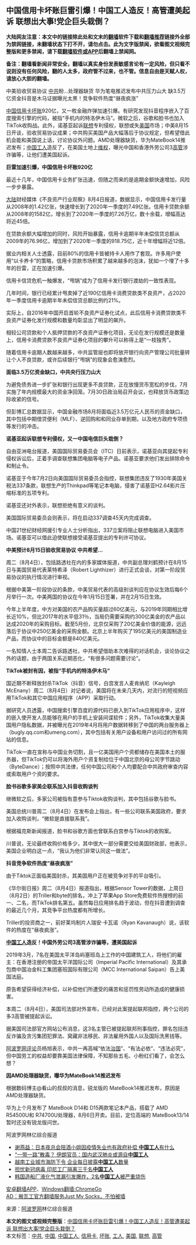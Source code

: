  <h2>中国信用卡坏账巨雷引爆！中国工人造反！高管遭美起诉 联想出大事!党企巨头栽倒？</h2> <p class="notice"><b>大陆网友注意：本文中的链接除此处和文末的<a href="https://github.com/bannedbook/fanqiang" >翻墙</a>软件下载和<a href="https://github.com/killgcd/justmysocks/blob/master/README.md">翻墙推荐</a>链接外全部为禁网链接，未翻墙状态下打不开，请勿点击。此为文字版禁闻，欲看图文视频完整版和更多禁闻，请下载<a href="https://github.com/bannedbook/fanqiang">翻墙软件或APP</a>后翻墙上禁闻网。</p><p>备注：翻墙看新闻非常安全，翻墙以真实身份发表敏感言论有一定风险，但只看不说则没有任何风险，翻的人太多，政府管不过来，也不管。信息自由是天赋人权，请放心大胆的翻墙。</b></p>  <div class="entry"> <p id="summary">中美验收贸易协议 <a href="https://www.bannedbook.org/bnews/tag/%e4%b8%ad%e5%85%b1/" class="st_tag internal_tag" rel="tag" title="标签 中共 下的日志">中共</a>盼&#8230;处理器缺货 华为笔电推迟发布中共压力山大 缺3.5万亿资金抖音是木马证据曝光太黑！竞争软件热度“昼夜疯涨”</p> <p><span class='wp_keywordlink_affiliate'><a href="https://www.bannedbook.org/" title="中国" target="_blank">中国</a></span><a href="https://www.bannedbook.org/bnews/tag/%E4%BF%A1%E7%94%A8%E5%8D%A1/" class="st_tag internal_tag" rel="tag" title="标签 信用卡 下的日志">信用卡</a><a href="https://www.bannedbook.org/bnews/tag/%E5%9D%8F%E8%B4%A6/" class="st_tag internal_tag" rel="tag" title="标签 坏账 下的日志">坏账</a>920亿，又一枚金融炸弹加速引爆。有研究发现抖音程序嵌入了百度搜索引擎的代码，被指“手机内的特洛伊木马”。微软之后，谷歌和脸书也加入TikTok收购战。此外，诺基亚起诉<a href="https://www.bannedbook.org/bnews/tag/%E8%81%94%E6%83%B3/" class="st_tag internal_tag" rel="tag" title="标签 联想 下的日志">联想</a>专利侵权，联想或失<a href="https://www.bannedbook.org/bnews/tag/%e7%be%8e%e5%9b%bd/" class="st_tag internal_tag" rel="tag" title="标签 美国 下的日志">美国</a>市场；中美8月15日开谈，验收贸易协议成果；中共购买美国产品大幅落后于协议规定，但希望借此机会能和美国说上话，讨论协议外问题。AMD处理器缺货，华为MateBook14推迟发布；<a href="https://www.bannedbook.org/bnews/tag/%E4%B8%AD%E5%9B%BD/" class="st_tag internal_tag" rel="tag" title="标签 中国 下的日志">中国</a><a href="https://www.bannedbook.org/bnews/tag/%E5%B7%A5%E4%BA%BA/" class="st_tag internal_tag" rel="tag" title="标签 工人 下的日志">工人</a>造反了，在美国土地上<span class='wp_keywordlink_affiliate'><a href="https://www.bannedbook.org/bnews/weiquan/" title="维权" target="_blank">维权</a></span>，曝光中国和香港外劳公司3<a href="https://www.bannedbook.org/bnews/tag/%E9%AB%98%E7%AE%A1/" class="st_tag internal_tag" rel="tag" title="标签 高管 下的日志">高管</a>涉诈骗等，让他们遭美国起诉。</p> <p><strong>巨雷加速引爆，中国信用卡坏账920亿</strong></p> <p>最近十几年，中国信用卡业务扩张迅速，但随之而来的是逾期金额快速增加，风险一步步暴露。</p> <p><span class='wp_keywordlink_affiliate'><a href="https://www.bannedbook.org/" title="大陆" target="_blank">大陆</a></span>财经媒体《不良资产行业观察》8月4日报道，数据显示，中国信用卡发行量从2008年的1.42亿张，快速增长到了2020年一季度的7.49亿张。信用卡贷款余额从2008年的1582亿，增长到了2020年一季度的7.26万亿，数十余载，增幅高达将近45倍。</p> <p>在贷款余额大幅增加的同时，风险开始暴露，信用卡逾期半年未偿信贷总额从2009年的76.96亿，增加到了2020年一季度的918.75亿，近十年增幅将近12倍。</p> <p>据业内相关人士透露，目前80%的信用卡皆被持卡人用作了套现。许多用户使用“以卡养卡”的策略，信用卡贷款市场积累了越来越多的泡沫，犹如一个埋了十多年的巨雷，正在加速引爆。</p> <p>信用卡信贷危机一触爆发，“甩锅”成为了信用卡发行银行渡劫的一致性表现。</p> <p>几年时间，银行已经累计甩卖掉了近190亿信用卡消费贷款类不良资产，占2020年一季度信用卡逾期半年未偿信贷总额比例约21%。</p> <p>实际上，自2016年中国开启首轮不良资产证券化试点，此后信用卡消费贷款类不良资产证券化发行规模和数量均彰显出了明显的飙升。</p> <p>相较公司贷款和个人抵押贷款的不良资产证券化项目，无论在发行规模还是数量上，信用卡消费贷款不良资产证券化项目的攀升可以称得上是“一枝独秀”。</p> <p>随着信用卡逾期人数越来越多，中共监管层也即将放开银行向资产管理公司批量转让个人不良贷款，或许后续银行“甩锅”的现象会愈演愈烈。</p>  <p><strong>面临3.5万亿资金缺口，中共央行压力山大</strong></p> <p>为避免债务进一步扩张和银行出现更多不良贷款，正在放慢货币宽松的步伐，7月实施了年内规模最大的资金净回笼。7月30日政治局召开会议，也释放货币政策边际收紧的信号。</p> <p>但彭博汇总数据显示，中国金融市场8月将面临近3.5万亿元人民币的资金缺口，其中包括中期借贷便利（MLF）、逆回购和和同业存单到期，以及地方政府专项债等发行的冲击。</p> <p><strong>诺基亚起诉联想专利侵权，又一中国电信巨头栽倒？</strong></p> <p>自由亚洲电台报道，美国国际贸易委员会（ITC）日前表示，诺基亚向其提起专利侵权诉讼后，正着手调查联想集团电脑等电子产品。诺基亚要求他们发出排除命令和制止令。</p> <p>诺基亚于今年7月2日向美国国际贸易委员会指控，联想集团违反了1930年美国关税法337条款，联想生产的Thinkpad等笔记本电脑，侵害了诺基亚H2.64影片压缩标准的五项专利。</p> <p>诺基亚还对外表示，联想拒绝有意义的谈判。</p> <p>美国国际贸易委员会则表示，将在启动337调查45天内完成调查。</p> <p>中国21世纪财经网援引专业人士分析指出，337立案将阻止联想电脑进入美国市场。诺基亚可以借此迫使联想接受诺基亚提出的专利许可协议。</p> <p><strong>中美预计8月15日验收贸易协议 中共希望&#8230;</strong></p> <p>周二（8月4日），包括路透社在内的多家媒体报道，中共副总理刘鹤预计在8月15日与美国贸易代表莱特希泽（Robert Lighthizer）进行正式会谈，对第一阶段贸易协议的执行情况进行审视。</p> <p>根据中美第一阶段协议的条款，中美贸易代表的高级别谈判应在协议生效后每6个月举行一次。中美两国的协议在今年1月15日签署，并在2月15日生效。</p>  <p>今年上半年度，中方对美国的农产品购买量超过60亿美元，与2019年同期相比增长近10%，但比2017年的水平低31％，当局仍需要采购约300亿美金的农产品以达成2020年的采购目标。截至5月份，北京仅采购了20亿美金价值的能源，远远落后于协议中250亿美金的采购金额。北京上半年购买了195亿美元的美国制造业产品，而协议中的目标金额是840亿美元。</p> <p>一名知情人士本周二告诉路透社，中共希望借助本次难得的对话机会，谈论协议之外的话题，由于两国关系近期恶化，“有很多问题需要讨论”。</p> <p><strong>TikTok被封有因，被指“手机内的特洛伊木马”</strong></p> <p>国近期不断释放封杀TikTok（抖音）信号，白宫发言人麦肯纳尼（Kayleigh McEnany）周二（8月4日）对记者说，美国将在未来几天内，对流行的短视频应用TikTok和其它中国应用程序（APP）采取行动。</p> <p>据研究人员透露，中国搜索引擎百度的源代码已嵌入到TikTok应用程序中，这样的嵌入使开发人员能够在用户的手机上安装间谍软件；另外，TikTok收集大量美国用户隐私数据，并被曝光在2019年4月将用户数据转移到了中国的两台服务器上（bugly.qq.com和umeng.com），其中包括有关用户设备和用户访问过的所有网站的信息。</p> <p>TikTok一直在宣称与中国业务切割，且一亿美国用户个资都储存在美国本土的服务器，但TikTok仍可以将海外用户个资复制给位于中国北京的母公司字节跳动（ByteDance）；按照中共法律，任何中国公司和个人均要配合中共政府审查内容或索取用户个资的要求。</p> <p><strong>脸书谷歌多家美企联系加入抖音收购谈判</strong></p> <p>继微软之后，多家公司被指有意参与Tiktok收购谈判，其中包括谷歌与脸书。</p> <p>美国总统川普周二（8月4日）在发布会上指出，有一些公司联系美国政府，要求加入收购谈判，“微软是直接联系我”。</p> <p>根据福克斯新闻报道，脸书和谷歌方面也曾联系白宫参与Tiktok的收购案。</p> <p>川普说，无论最终收购价格多少，其中很大一部分需要交给美国财政部，他表示，美国企业明白这一点，“我认为他们非常认同这一做法”。</p> <p><strong>抖音竞争软件热度“昼夜疯涨”</strong></p>  <p>由于Tiktok正面临美国封杀，其美国用户正在被竞争对手的平台吸引。</p> <p>《华尔街日报》周二（8月4日）报道指出，根据Sensor Tower的数据，上周日（8月2日）的Triller和byte的排名，冲上了苹果App Store免费软件热搜榜的前一、二名，而TikTok排名第五。虽然每日应用排名趋于波动，但在抖音遭到调查的最近几个月，其竞争平台热度都有所增长。</p> <p>Triller的投资商之一，前好莱坞制片人瑞安·卡瓦诺（Ryan Kavanaugh）说，该软件的热度在“昼夜疯涨”。</p> <p><strong><a href="https://www.bannedbook.org/bnews/tag/%e4%b8%ad%e5%9b%bd%e5%b7%a5%e4%ba%ba/" class="st_tag internal_tag" rel="tag" title="标签 中国工人 下的日志">中国工人</a>造反！中国外劳公司3高管涉诈骗等，遭美国起诉</strong></p> <p>2019年3月，7名在美国太平洋岛屿塞班岛上工作的中国建筑工人，将他们的雇主：在香港注册的帝国太平洋国际公司（Imperial Pacific International）及其承包商中国冶金科工集团塞班国际有限公司（MCC International Saipan）告上美国法庭。</p> <p>原告希望获得经济补偿，以补偿他们所遭受的痛苦和惩罚性劳动所造成的健康损害。</p> <p>本周二（8月4日），美国司法部对外宣布，已经对此案提起联邦指控，两个公司的多3高管被提起诉讼。</p> <p>据美国司法部官方网站公布消息，这3名主管已被提起联邦刑事指控，罪名包括违反诈骗及贪污集团犯罪法、窝藏非法移民、非法雇用外国人以及国际洗黑钱等。</p> <p><span class='wp_keywordlink_affiliate'><a href="https://www.aboluowang.com/" title="阿波罗网" target="_blank">阿波罗网</a></span><span class='wp_keywordlink_affiliate'><a href="https://www.bannedbook.org/bnews/comments/" title="新闻评论" target="_blank">评论</a></span>员杨旭表示，中共一再高喊“依法<span class='wp_keywordlink'><a href="https://www.bannedbook.org/forum24/topic8925.html" title="《治国大道》" target="_blank">治国</a></span>”、“有法必依”、“违法必究”，但中国劳工的权益却要靠美国法律保障，不知那些五毛、小粉红们看了，会怎么想？</p> <p><strong>因AMD处理器缺货，曝华为MateBook14推迟发布</strong></p> <p>根据数码博主@看山的叔叔的消息，锐龙版的 MateBook14推迟发布，原因是 AMD处理器缺货。</p> <p>华为上个月发布了 MateBook D14和 D15两款笔记本产品，搭载了 AMD R54500U和 R74700U处理器，8月6日开卖。目前，定位高端的 MateBook13/14暂时还没有锐龙版问世。</p>  <p>阿波罗网林亿综合报道</p> <ul class='op-related-articles' title='相关阅读'> <li><a href='https://www.bannedbook.org/bnews/comments/20200414/1312026.html' target='_blank'>谢燕益：日本夜总会陪酒小姐因疫情失业也有政府补偿 <b>中国工人</b>有什么</a></li> <li><a href='https://www.bannedbook.org/bnews/comments/20200222/1281273.html' target='_blank'>“一带一路”散毒？ 伊朗官员：国内武汉肺炎或源自<b>中国工人</b></a></li> <li><a href='https://www.bannedbook.org/bnews/cnnews/20200204/1270276.html' target='_blank'>越南工业城市海防下令 企业每日披露<b>中国工人</b>数量</a></li> <li><a href='https://www.bannedbook.org/bnews/headline/20200130/1267358.html' target='_blank'>担忧新冠病毒  印尼工厂隔离三千名<b>中国工人</b></a></li> <li><a href='https://www.bannedbook.org/bnews/baitai/20190814/1174747.html' target='_blank'>韩国造船厂液化气泄漏引发爆炸，2名<b>中国工人</b>被严重烧伤</a></li> </ul> <div class="texttj"> <a href="https://github.com/bannedbook/fanqiang/wiki/%E7%A6%81%E9%97%BB%E7%BD%91%E5%AE%89%E5%8D%93%E7%BF%BB%E5%A2%99%E6%96%B0%E9%97%BBAPP" target="_blank">安卓翻墙APP</a>、<a href="https://github.com/bannedbook/fanqiang/wiki/Chrome%E4%B8%80%E9%94%AE%E7%BF%BB%E5%A2%99%E5%8C%85" target="_blank">Windows翻墙:ChromeGo</a><br/> <a href="https://github.com/killgcd/justmysocks/blob/master/README.md" target="_blank">AD：搬瓦工官方翻墙服务Just My Socks，不怕被墙</a> </div><p> 来源：<a href="https://www.aboluowang.com/2020/0806/1486048.html" target="_blank">阿波罗网</a>林亿综合报道 </p><a name='sharetosocial'></a>         <div><b>本文的图文或视频完整版</b>：<a href='https://www.bannedbook.org/bnews/cnnews/20200806/1375655.html'>中国信用卡坏账巨雷引爆！中国工人造反！高管遭美起诉 联想出大事!党企巨头栽倒？</a></div>  </div><!--END ENTRY--> <div class="postfooter"> <div>本文标签：<a href="https://www.bannedbook.org/bnews/tag/%e4%b8%ad%e5%85%b1/" rel="tag">中共</a>, <a href="https://www.bannedbook.org/bnews/tag/%E4%B8%AD%E5%9B%BD/" rel="tag">中国</a>, <a href="https://www.bannedbook.org/bnews/tag/%e4%b8%ad%e5%9b%bd%e5%b7%a5%e4%ba%ba/" rel="tag">中国工人</a>, <a href="https://www.bannedbook.org/bnews/tag/%E4%BF%A1%E7%94%A8%E5%8D%A1/" rel="tag">信用卡</a>, <a href="https://www.bannedbook.org/bnews/tag/%E5%9D%8F%E8%B4%A6/" rel="tag">坏账</a>, <a href="https://www.bannedbook.org/bnews/tag/%E5%B7%A5%E4%BA%BA/" rel="tag">工人</a>, <a href="https://www.bannedbook.org/bnews/tag/%e7%be%8e%e5%9b%bd/" rel="tag">美国</a>, <a href="https://www.bannedbook.org/bnews/tag/%E8%81%94%E6%83%B3/" rel="tag">联想</a>, <a href="https://www.bannedbook.org/bnews/tag/%E9%AB%98%E7%AE%A1/" rel="tag">高管</a></div>  </div><!--END POSTFOOTER--> 